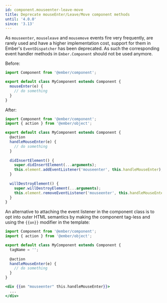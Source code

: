 ```yaml
---
id: component.mouseenter-leave-move
title: Deprecate mouseEnter/Leave/Move component methods
until: '4.0.0'
since: '3.13'
---
```


As `mouseenter`, `mouseleave` and `mousemove` events fire very frequently, are rarely used and have a higher
implementation cost, support for them in Ember's `EventDispatcher` has been deprecated. As such the corresponding
event handler methods in `Ember.Component` should not be used anymore.

Before:

```js
import Component from '@ember/component';

export default class MyComponent extends Component {
  mouseEnter(e) {
    // do something
  }
}
```

After:

```js
import Component from '@ember/component';
import { action } from '@ember/object';

export default class MyComponent extends Component {
  @action
  handleMouseEnter(e) {
    // do something
  }
  
  didInsertElement() {
    super.didInsertElement(...arguments);
    this.element.addEventListener('mouseenter', this.handleMouseEnter);
  }
  
  willDestroyElement() {
    super.willDestroyElement(...arguments);
    this.element.removeEventListener('mouseenter', this.handleMouseEnter);
  }
}
```

An alternative to attaching the event listener in the component class is to opt into outer HTML semantics by making the
component tag-less and using the `{{on}}` modifier in the template:

```js
import Component from '@ember/component';
import { action } from '@ember/object';

export default class MyComponent extends Component {
  tagName = '';
  
  @action
  handleMouseEnter(e) {
    // do something
  }
}
```

```hbs
<div {{on "mouseenter" this.handleMouseEnter}}>
  ...
</div>
```

